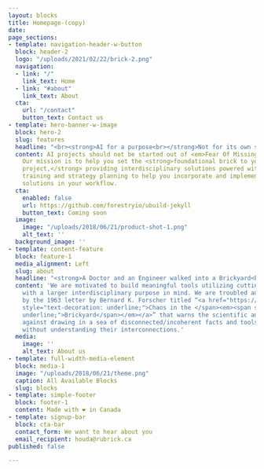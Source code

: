```yaml
---
layout: blocks
title: Homepage-(copy)
date: 
page_sections:
- template: navigation-header-w-button
  block: header-2
  logo: "/uploads/2021/02/22/brick-2.png"
  navigation:
  - link: "/"
    link_text: Home
  - link: "#about"
    link_text: About
  cta:
    url: "/contact"
    button_text: Contact us
- template: hero-banner-w-image
  block: hero-2
  slug: features
  headline: "<br><strong>AI for a purpose<br></strong>Not for its own sake"
  content: AI projects should not be started out of <em>Fear Of Missing Out</em>.
    Our mission is to help you set the <strong>foundational brick to your meaningful
    project,</strong> providing interdisciplinary solutions powered with AI. We offer
    training and strategy planning to help you incorporate and implement custom AI
    solutions in your workflow.
  cta:
    enabled: false
    url: https://github.com/forestryio/ubuild-jekyll
    button_text: Coming soon
  image:
    image: "/uploads/2018/06/21/product-shot-1.png"
    alt_text: ''
  background_image: ''
- template: content-feature
  block: feature-1
  media_alignment: Left
  slug: about
  headline: "<strong>A Doctor and an Engineer walked into a Brickyard<br></strong>"
  content: 'We are motivated to build meaningful tools utilizing cutting edge AI research
    with a larger interdisciplinary purpose in mind. We are troubled and inspired
    by the 1963 letter by Bernard K. Forscher titled “<a href="https://science.sciencemag.org/content/142/3590/339.1"><span
    style="text-decoration: underline;">Chaos in the </span><em><span style="text-decoration:
    underline;">Brickyard</span></em></a>” that warns the scientific and tech community
    against drawing in a sea of disconnected/incoherent facts and tools i.e. <em>bricks</em>
    without understanding their interconnections.'
  media:
    image: ''
    alt_text: About us
- template: full-width-media-element
  block: media-1
  image: "/uploads/2018/06/21/theme.png"
  caption: All Available Blocks
  slug: blocks
- template: simple-footer
  block: footer-1
  content: Made with ❤︎ in Canada
- template: signup-bar
  block: cta-bar
  contact_form: We want to hear about you
  email_recipient: houda@rubrick.ca
published: false

---
```

